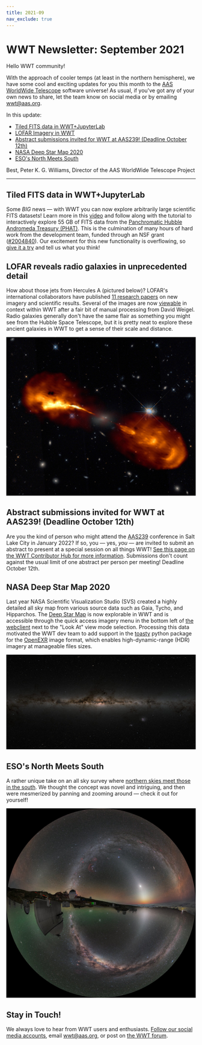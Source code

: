 ```yaml
---
title: 2021-09
nav_exclude: true
---
```


# WWT Newsletter: September 2021

Hello WWT community!

With the approach of cooler temps (at least in the northern hemisphere), we have
some cool and exciting updates for you this month to the [AAS WorldWide
Telescope](https://worldwidetelescope.org/home/) software universe! As usual, if
you've got any of your own news to share, let the team know on social media or
by emailing <wwt@aas.org>.

In this update:

- [Tiled FITS data in WWT+JupyterLab](#tiled-fits-data-in-wwtjupyterlab)
- [LOFAR Imagery in WWT](#lofar-reveals-radio-galaxies-in-unprecedented-detail)
- [Abstract submissions invited for WWT at AAS239! (Deadline October 12th)](#abstract-submissions-invited-for-wwt-at-aas239-deadline-october-12th)
- [NASA Deep Star Map 2020](#nasa-deep-star-map-2020)
- [ESO's North Meets South](#esos-north-meets-south)

Best,
Peter K. G. Williams, Director of the AAS WorldWide Telescope Project

---

## Tiled FITS data in WWT+JupyterLab

Some *BIG* news — with WWT you can now explore arbitrarily large scientific FITS
datasets! Learn more in this [video](https://youtu.be/To9SRgk1hjM) and follow
along with the tutorial to interactively explore 55 GB of FITS data from the
[Panchromatic Hubble Andromeda Treasury
(PHAT)](https://archive.stsci.edu/prepds/phat/). This is the culmination of many
hours of hard work from the development team, funded through an NSF grant
([#2004840](https://www.nsf.gov/awardsearch/showAward?AWD_ID=2004840)). Our
excitement for this new functionality is overflowing, so [give it a
try](https://bit.ly/pywwt-notebooks) and tell us what you think!


## LOFAR reveals radio galaxies in unprecedented detail

How about those jets from Hercules A (pictured below)? LOFAR's international
collaborators have published [11 research
papers](https://www.astron.nl/wp-content/uploads/2021/08/papers1782021.pdf) on
new imagery and scientific results. Several of the images are now
[viewable](https://bit.ly/wwt-lofar_17821) in context within WWT after a fair
bit of manual processing from David Weigel. Radio galaxies generally don't have
the same flair as something you might see from the Hubble Space Telescope, but
it is pretty neat to explore these ancient galaxies in WWT to get a sense of
their scale and distance.

![Her A from LOFAR](./I3_HerculesA_Timmerman_lowres.jpg)


## Abstract submissions invited for WWT at AAS239! (Deadline October 12th)

Are you the kind of person who might attend the
[AAS239](https://aas.org/meetings/aas239) conference in Salt Lake City in
January 2022? If so, you — yes, *you* — are invited to submit an abstract to
present at a special session on all things WWT! [See this page on the WWT
Contributor Hub for more
information](https://worldwidetelescope.github.io/events/2022/aas239-session.html#your-contributions-are-wanted).
Submissions don't count against the usual limit of one abstract per person per
meeting! Deadline October 12th.


## NASA Deep Star Map 2020

Last year NASA Scientific Visualization Studio (SVS) created a highly detailed
all sky map from various source data such as Gaia, Tycho, and Hipparchos. The
[Deep Star Map](https://bit.ly/wwt-dsm2020) is now explorable in WWT and is
accessible through the quick access imagery menu in the bottom left of [the
webclient](https://worldwidetelescope.org/webclient/) next to the "Look At" view
mode selection. Processing this data motivated the WWT dev team to add support
in the [toasty](https://toasty.readthedocs.io/) python package for the
[OpenEXR](https://www.openexr.com/) image format, which enables
high-dynamic-range (HDR) imagery at manageable files sizes.

![DSM2020 screenshot](./image.png)


## ESO's North Meets South

A rather unique take on an all sky survey where [northern skies meet those in
the south](http://bit.ly/wwt-eso_ns). We thought the concept was novel and
intriguing, and then were mesmerized by panning and zooming around — check it
out for yourself!

![ESO North Meets South](./nms.png)


## Stay in Touch!

We always love to hear from WWT users and enthusiasts. [Follow our social media
accounts](https://worldwidetelescope.org/connect/), email <wwt@aas.org>, or post
on [the WWT forum](https://wwt-forum.org/).
